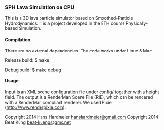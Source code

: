 ### SPH Lava Simulation on CPU ###

This is a 3D lava particle simulator based on Smoothed-Particle Hydrodynamics.
It is a project developed in the ETH course Physically-based Simulation.


#### Compilation ####
There are no external dependencies. The code works under Linux & Mac.

Release build:
$ make

Debug build:
$ make debug


#### Usage ####
Input is an XML scene configuration file under config/ together with a height
field.
The output is a RenderMan Scene File (RIB), which can be rendered with a
RenderMan compliant renderer. We used Pixie (http://www.renderpixie.com).


Copyright 2014 Hans Hardmeier <hanshardmeier@gmail.com>
Copyright 2014 Beat Küng <beat-kueng@gmx.net>

